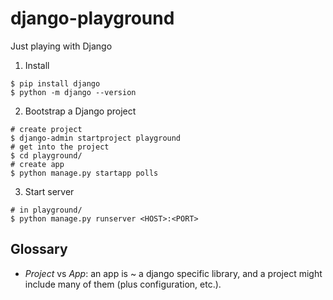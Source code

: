 # django-playground
Just playing with Django


1. Install

```shell
$ pip install django
$ python -m django --version
```

2. Bootstrap a Django project

```shell
# create project
$ django-admin startproject playground
# get into the project
$ cd playground/
# create app
$ python manage.py startapp polls
```

3. Start server

```shell
# in playground/
$ python manage.py runserver <HOST>:<PORT>
```

## Glossary

- _Project_ vs _App_: an app is ~ a django specific library, and a project might include
many of them (plus configuration, etc.).